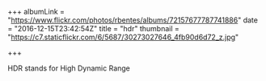 +++
albumLink = "https://www.flickr.com/photos/rbentes/albums/72157677787741886"
date = "2016-12-15T23:42:54Z"
title = "hdr"
thumbnail = "https://c7.staticflickr.com/6/5687/30273027646_4fb90d6d72_z.jpg"

+++

HDR stands for High Dynamic Range
